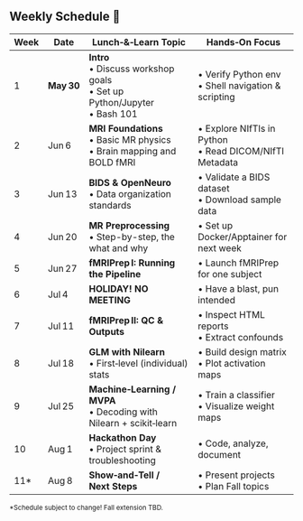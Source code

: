 ## Weekly Schedule  📅

| Week                      | Date       | Lunch‑&‑Learn Topic                                                                                       | Hands‑On Focus                                            |
| ------------------------- | ---------- | --------------------------------------------------------------------------------------------------------- | --------------------------------------------------------- |
| 1                         | **May 30** | **Intro**<br>• Discuss workshop goals<br>• Set up Python/Jupyter<br>• Bash 101                            | • Verify Python env<br>• Shell navigation & scripting     |
| 2                         | Jun 6      | **MRI Foundations**<br>• Basic MR physics<br>• Brain mapping and BOLD fMRI                                | • Explore NIfTIs in Python<br>• Read DICOM/NIfTI Metadata |
| 3                         | Jun 13     | **BIDS & OpenNeuro**<br>• Data organization standards                                                     | • Validate a BIDS dataset<br>• Download sample data       |
| 4                         | Jun 20     | **MR Preprocessing**<br>• Step-by-step, the what and why                                                  | • Set up Docker/Apptainer for next week<br>               |
| 5                         | Jun 27     | **fMRIPrep I: Running the Pipeline**                                                                      | • Launch fMRIPrep for one subject                         |
| 6                         | Jul 4      | **HOLIDAY! NO MEETING**                                                                                   | • Have a blast, pun intended                              |
| 7                         | Jul 11     | **fMRIPrep II: QC & Outputs**                                                                             | • Inspect HTML reports<br>• Extract confounds             |
| 8                         | Jul 18     | **GLM with Nilearn**<br>• First‑level (individual) stats                                                  | • Build design matrix<br>• Plot activation maps           |
| 9                         | Jul 25     | **Machine‑Learning / MVPA**<br>• Decoding with Nilearn + scikit‑learn                                     | • Train a classifier<br>• Visualize weight maps           |
| 10                        | Aug 1      | **Hackathon Day**<br>• Project sprint & troubleshooting                                                   | • Code, analyze, document                                 |
| 11\*                      | Aug 8      | **Show‑and‑Tell / Next Steps**                                                                            | • Present projects<br>• Plan Fall topics                  |

<sub>\*Schedule subject to change! Fall extension TBD.</sub>
